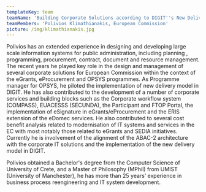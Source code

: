 ```yaml
---
templateKey: team
teamName: 'Building Corporate Solutions according to DIGIT''s New Delivery Model '
teamMembers: 'Polivios Klimathianakis, European Commission'
picture: /img/klimathianakis.jpg
---
```

Polivios has an extended experience in designing and developing large scale information systems for public administration, including planning , programming, procurement,  contract,  document and resource management. The recent years he played key role in the design and management of several corporate solutions for European Commission within the context of the eGrants, eProcurement and OPSYS programmes. As Programme manager for OPSYS, he piloted the implementation of new delivery model in DIGIT.  He has also contributed to the development of a number of corporate services and building blocks such as the Corporate workflow system (COMPASS), EUACESSS (SECUNDA), the Participant and FTOP Portal,  the implementation of eSignature in eGrants/eProcurement and the ERIS extension of the eDomec services.  He also contributed to several cost benefit analysis related to modernisation of IT systems and services in the EC with  most notably those related to eGrants and SEDIA initiatives. Currently he is involvement of the alignment of the ABAC-2 architecture with the corporate IT solutions and the implementation of the new delivery model in DIGIT.



Polivios obtained a Bachelor's degree from the Computer Science of University of Crete, and a Master of Philosophy (MPhil) from UMIST (University of Manchester), he has more than 25 years’ experience in business process reengineering and IT system development.
